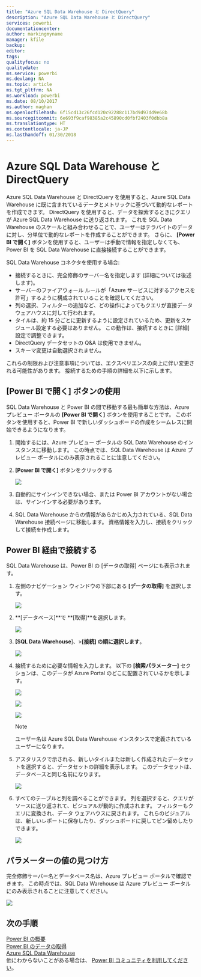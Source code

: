 ```yaml
---
title: "Azure SQL Data Warehouse と DirectQuery"
description: "Azure SQL Data Warehouse と DirectQuery"
services: powerbi
documentationcenter: 
author: markingmyname
manager: kfile
backup: 
editor: 
tags: 
qualityfocus: no
qualitydate: 
ms.service: powerbi
ms.devlang: NA
ms.topic: article
ms.tgt_pltfrm: NA
ms.workload: powerbi
ms.date: 08/10/2017
ms.author: maghan
ms.openlocfilehash: 6f15cd13c26fcd120c92288c117bd9d97dd9e68b
ms.sourcegitcommit: 6e693f9caf98385a2c45890cd0fbf2403f0dbb8a
ms.translationtype: HT
ms.contentlocale: ja-JP
ms.lasthandoff: 01/30/2018
---
```

# <a name="azure-sql-data-warehouse-with-directquery"></a>Azure SQL Data Warehouse と DirectQuery
Azure SQL Data Warehouse と DirectQuery を使用すると、Azure SQL Data Warehouse に既に含まれているデータとメトリックに基づいて動的なレポートを作成できます。 DirectQuery を使用すると、データを探索するときにクエリが Azure SQL Data Warehouse に送り返されます。 これを SQL Data Warehouse のスケールと組み合わせることで、ユーザーはテラバイトのデータに対し、分単位で動的なレポートを作成することができます。 さらに、 **[Power BI で開く]** ボタンを使用すると、ユーザーは手動で情報を指定しなくても、Power BI を SQL Data Warehouse に直接接続することができます。

SQL Data Warehouse コネクタを使用する場合:

* 接続するときに、完全修飾のサーバー名を指定します (詳細については後述します)。
* サーバーのファイアウォール ルールが「Azure サービスに対するアクセスを許可」するように構成されていることを確認してください。
* 列の選択、フィルターの追加など、どの操作によってもクエリが直接データ ウェアハウスに対して行われます。
* タイルは、約 15 分ごとに更新するように設定されているため、更新をスケジュール設定する必要はありません。  この動作は、接続するときに [詳細] 設定で調整できます。
* DirectQuery データセットの Q&A は使用できません。
* スキーマ変更は自動選択されません。

これらの制限および注意事項については、エクスペリエンスの向上に伴い変更される可能性があります。 接続するための手順の詳細を以下に示します。

## <a name="using-the-open-in-power-bi-button"></a>[Power BI で開く] ボタンの使用
SQL Data Warehouse と Power BI の間で移動する最も簡単な方法は、Azure プレビュー ポータルの **[Power BI で開く]** ボタンを使用することです。 このボタンを使用すると、Power BI で新しいダッシュボードの作成をシームレスに開始できるようになります。

1. 開始するには、Azure プレビュー ポータルの SQL Data Warehouse のインスタンスに移動します。 この時点では、SQL Data Warehouse は Azure プレビュー ポータルにのみ表示されることに注意してください。
2. **[Power BI で開く]** ボタンをクリックする
   
    ![](media/service-azure-sql-data-warehouse-with-direct-connect/openinpowerbi.png)
3. 自動的にサインインできない場合、または Power BI アカウントがない場合は、サインインする必要があります。
4. SQL Data Warehouse からの情報があらかじめ入力されている、SQL Data Warehouse 接続ページに移動します。 資格情報を入力し、接続をクリックして接続を作成します。

## <a name="connecting-through-power-bi"></a>Power BI 経由で接続する
SQL Data Warehouse は、Power BI の [データの取得] ページにも表示されます。 

1. 左側のナビゲーション ウィンドウの下部にある **[データの取得]** を選択します。  
   
    ![](media/service-azure-sql-data-warehouse-with-direct-connect/getdatabutton.png)
2. **[データベース]**で **[取得]**を選択します。
   
    ![](media/service-azure-sql-data-warehouse-with-direct-connect/databases.png)
3. **[SQL Data Warehouse**]、\>**[接続] の順に選択します**。
   
    ![](media/service-azure-sql-data-warehouse-with-direct-connect/azuresqldatawarehouseconnect.png)
4. 接続するために必要な情報を入力します。 以下の **[検索パラメーター]** セクションは、このデータが Azure Portal のどこに配置されているかを示します。
   
    ![](media/service-azure-sql-data-warehouse-with-direct-connect/servername.png)
   
    ![](media/service-azure-sql-data-warehouse-with-direct-connect/servernamewithadvanced.png)
   
    ![](media/service-azure-sql-data-warehouse-with-direct-connect/username.png)
   
   > [!NOTE]
   > ユーザー名は Azure SQL Data Warehouse インスタンスで定義されているユーザーになります。
   > 
   > 
5. アスタリスクで示される、新しいタイルまたは新しく作成されたデータセットを選択すると、データセットの詳細を表示します。 このデータセットは、データベースと同じ名前になります。
   
    ![](media/service-azure-sql-data-warehouse-with-direct-connect/dataset2.png)
6. すべてのテーブルと列を調べることができます。 列を選択すると、クエリがソースに送り返されて、ビジュアルが動的に作成されます。 フィルターもクエリに変換され、データ ウェアハウスに戻されます。 これらのビジュアルは、新しいレポートに保存したり、ダッシュボードに戻してピン留めしたりできます。
   
    ![](media/service-azure-sql-data-warehouse-with-direct-connect/explore3.png)

## <a name="finding-parameter-values"></a>パラメーターの値の見つけ方
完全修飾サーバー名とデータベース名は、Azure プレビュー ポータルで確認できます。 この時点では、SQL Data Warehouse は Azure プレビュー ポータルにのみ表示されることに注意してください。

![](media/service-azure-sql-data-warehouse-with-direct-connect/azureportal.png)

## <a name="next-steps"></a>次の手順
[Power BI の概要](service-get-started.md)  
[Power BI のデータの取得](service-get-data.md)  
[Azure SQL Data Warehouse](https://azure.microsoft.com/en-us/documentation/services/sql-data-warehouse/)  
他にわからないことがある場合は、 [Power BI コミュニティを利用してください](http://community.powerbi.com/)。

